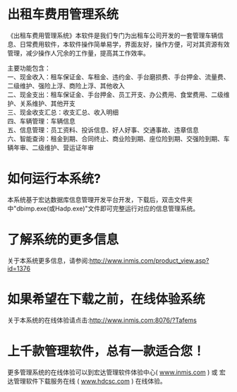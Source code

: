 # 出租车费用管理系统

《出租车费用管理系统》本软件是我们专门为出租车公司开发的一套管理车辆信息、日常费用软件，本软件操作简单易学，界面友好，操作方便，可对其资源有效管理，减少操作人冗余的工作量，提高其工作效率。

主要功能包含：  
一、现金收入：租车保证金、车租金、违约金、手台磨损费、手台押金、流量费、二级维护、强险上浮、商险上浮、其他收入  
二、现金支出：租车保证金、手台押金、员工开支、办公费用、食堂费用、二级维护、关系维护、其他开支  
三、现金收支汇总：收支汇总、收入明细  
四、车辆管理：车辆信息  
五、信息管理：员工资料、投诉信息、好人好事、交通事故、违章信息  
六、智能查询：租金到期、合同终止、商业险到期、座位险到期、交强险到期、车辆年审、二级维护、营运证年审  

# 如何运行本系统?

本系统基于宏达数据库信息管理开发平台开发，下载后，双击文件夹中"dbimp.exe(或Hadp.exe)"文件即可完整运行对应的信息管理系统。

# 了解系统的更多信息

关于本系统更多信息，请参阅:http://www.inmis.com/product_view.asp?id=1376

# 如果希望在下载之前，在线体验系统

关于本系统的在线体验请点击:http://www.inmis.com:8076/?Tafems

# 上千款管理软件，总有一款适合您！

更多管理系统的在线体验可以到宏达管理软件体验中心( www.inmis.com ) 或 宏达管理软件下载服务在线 ( www.hdcsc.com ) 在线体验。

